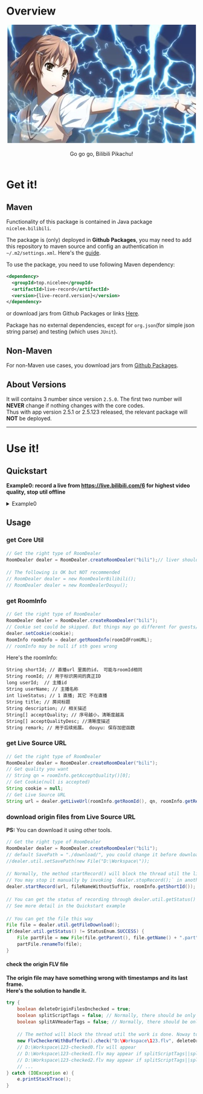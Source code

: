 # Overview

<p align = "center">
<img alt="你指尖跃动的电光,是我此生不变的信仰" src="/release/preview/bilibili.jpg">
<br><br>
Go go go, Bilibili Pikachu!
<br><br>
</p>

# Get it!

## Maven

Functionality of this package is contained in 
Java package `nicelee.bilibili`.

The package is (only) deployed in **Github Packages**, you may need to add this repository to maven source and config an authentication in `~/.m2/settings.xml`. 
Here's the [guide](https://help.github.com/en/github/managing-packages-with-github-packages/configuring-apache-maven-for-use-with-github-packages#installing-a-package).  

To use the package, you need to use following Maven dependency:

```xml
<dependency>
  <groupId>top.nicelee</groupId>
  <artifactId>live-record</artifactId>
  <version>{live-record.version}</version>
</dependency> 
```

or download jars from Github Packages or links [Here](https://github.com/nICEnnnnnnnLee/BilibiliLiveRecorder/packages).

Package has no external dependencies, except for `org.json`(for simple json string parse) and testing (which uses `JUnit`).

## Non-Maven

For non-Maven use cases, you download jars from [Github Packages](https://github.com/nICEnnnnnnnLee/BilibiliLiveRecorder/packages).


## About Versions

It will contains 3 number since version `2.5.0`. 
The first two number will **NEVER** change if nothing changes with the core codes.  
Thus with app version 2.5.1 or 2.5.123 released, the relevant package will **NOT** be deployed.  


-----
# Use it!

## Quickstart

**Example0: record a live from <https://live.bilibili.com/6> for highest video quality, stop util offline**

<details>
<summary>Example0</summary>


```java
package nicelee.bilibili;

import java.io.File;
import java.io.IOException;

import nicelee.bilibili.enums.StatusEnum;
import nicelee.bilibili.live.check.FlvCheckerWithBufferEx;
import nicelee.bilibili.live.RoomDealer;
import nicelee.bilibili.live.domain.RoomInfo;
import nicelee.bilibili.live.impl.RoomDealerBilibili;

public class Example0 {

	public static void main(String[] args) {
		// some args that should be already known
		String liver = "bili";
		String roomIdFromURL = "6";
		String cookie = "xxx1=xxx; xxx2=xxxx; xxx3=xxxx"; // cookie = null is also allowed
		String fileNameWithoutSuffix = "保存文件名";
		boolean deleteOnchecked = true; // 处理完录制后，是否删除源文件
		boolean splitScriptTagsIfCheck = false; // 针对异常FLV的处理方式
		boolean splitAVHeaderTagsIfCheck = false; // 针对异常FLV的处理方式
		
		// 获取工具类
		RoomDealer dealer = RoomDealer.createRoomDealer(liver);
		//RoomDealer dealer = new RoomDealerBilibili(); // Is OK but NOT recommended
		// 获取房间信息
		dealer.setCookie(cookie); // 在某些情况下，游客和登录用户获取到的清晰度不一致
		RoomInfo roomInfo = dealer.getRoomInfo(roomIdFromURL);
		if (roomInfo == null) {
			System.err.println("解析失败！！");
			return;
		}
		// 查看当前是否在直播
		if (roomInfo.getLiveStatus() != 1) {
			System.out.println("当前没有在直播");
			return;
		}
		// 获取当前最清晰qn
		String qn = roomInfo.getAcceptQuality()[0];
		// 获取当前直播源地址
		String url = dealer.getLiveUrl(roomInfo.getRoomId(), qn, roomInfo.getRemark(), cookie);
		
		
		// 下载源文件 
		// 更改保存地址
		//dealer.util.setSavePath(new File("D:\Workspace\"));
		dealer.startRecord(url, fileNameWithoutSuffix, roomInfo.getShortId());
		// 此处一直堵塞， 直至异常 或者 主播下播 或者 人工停止。 //可以另起一个线程人工停止dealer.stopRecord();
		
		switch (dealer.util.getStatus()) {
		case NONE:
			System.out.println("下载尚未开始");
			break;
		case DOWNLOADING:
			System.out.println("正在录制");
			break;
		case FAIL:
			System.out.println("下载异常");
			break;
		case STOP:
			System.out.println("人工停止");
			break;
		case SUCCESS:
			System.out.println("主播下播");
			break;
		default:
			System.out.println("已停止录制，但原因未知");
			break;
		}
		
		// 处理源文件 
		// 下载完毕，但是源文件最后一帧以及时间戳可能存在问题
		try {
			File file = dealer.util.getFileDownload();
			// 如果不是主播下播自然停止，会有.part后缀
			if(dealer.util.getStatus() != StatusEnum.SUCCESS) {
				File partFile = new File(file.getParent(), file.getName() + ".part");
				partFile.renameTo(file);
			}
			new FlvCheckerWithBufferEx().check(file.getCanonicalPath(), deleteOnchecked, splitScriptTagsIfCheck, splitAVHeaderTagsIfCheck, null);
		} catch (IOException e) {
			e.printStackTrace();
		}
		
	}

}
```
</details>

## Usage
### get Core Util
```java
// Get the right type of RoomDealer
RoomDealer dealer = RoomDealer.createRoomDealer("bili");// liver should be support. See ReadMe for details

// The following is OK but NOT recommended
// RoomDealer dealer = new RoomDealerBilibili(); 
// RoomDealer dealer = new RoomDealerDouyu(); 
```


### get RoomInfo

```java
// Get the right type of RoomDealer
RoomDealer dealer = RoomDealer.createRoomDealer("bili");
// Cookie set could be skipped. But things may go different for guests/logged-in-users for Douyu
dealer.setCookie(cookie); 
RoomInfo roomInfo = dealer.getRoomInfo(roomIdFromURL);
// roomInfo may be null if sth goes wrong
```

Here's the roomInfo:  
```
String shortId; // 直播url 里面的id， 可能与roomId相同
String roomId; // 用于标识房间的真正ID
long userId;  // 主播id
String userName; // 主播名称
int liveStatus; // 1 直播; 其它 不在直播
String title; // 房间标题
String description; // 相关描述
String[] acceptQuality; // 序号越小，清晰度越高
String[] acceptQualityDesc; //清晰度描述
String remark; // 用于后续拓展。 douyu: 保存加密函数
```

### get Live Source URL

```java
// Get the right type of RoomDealer
RoomDealer dealer = RoomDealer.createRoomDealer("bili");
// Get quality you want
// String qn = roomInfo.getAcceptQuality()[0];
// Get Cookie(null is accepted)
String cookie = null;
// Get Live Source URL
String url = dealer.getLiveUrl(roomInfo.getRoomId(), qn, roomInfo.getRemark(), cookie);
```

### download origin files from Live Source URL

**PS:** You can download it using other tools.
```java
// Get the right type of RoomDealer
RoomDealer dealer = RoomDealer.createRoomDealer("bili");
// default SavePath = "./download/", you could change it before downloading
//dealer.util.setSavePath(new File("D:\Workspace\"));

// Normally, the method startRecord() will block the thread util the live streamer is offline.
// You may stop it manually by invoking `dealer.stopRecord();` in another thread.
dealer.startRecord(url, fileNameWithoutSuffix, roomInfo.getShortId());

// You can get the status of recording through dealer.util.getStatus()
// See more detail in the Quickstart example

// You can get the file this way 
File file = dealer.util.getFileDownload();
if(dealer.util.getStatus() != StatusEnum.SUCCESS) {
    File partFile = new File(file.getParent(), file.getName() + ".part");
    partFile.renameTo(file);
}		
```

#### check the origin FLV file

**The origin file may have something wrong with timestamps and its last frame.**  
**Here's the solution to handle it.**
```java
try {
    boolean deleteOriginFilesOnchecked = true;
    boolean splitScriptTags = false; // Normally, there should be only 1 ScriptTag in FLV. Two methods provided to solve the problem of ScriptTag**s**.
    boolean splitAVHeaderTags = false; // Normally, there should be only 1 Video header and 1 Audio header in FLV. 
    
    // The method will block the thread util the work is done. Noway to stop it manually.
    new FlvCheckerWithBufferEx().check("D:\Workspace\123.flv", deleteOriginFilesOnchecked, splitScriptTags, splitAVHeaderTags, "D:\Workspace\");
    // D:\Workspace\123-checked0.flv will appear
    // D:\Workspace\123-checked1.flv may appear if splitScriptTags||splitAVHeaderTags = true, it depends on the duplication of ScriptTag**s** and headers
    // D:\Workspace\123-checked2.flv may appear if splitScriptTags||splitAVHeaderTags = true, it depends on the duplication of ScriptTag**s** and headers
    // ...
} catch (IOException e) {
    e.printStackTrace();
}	
```

